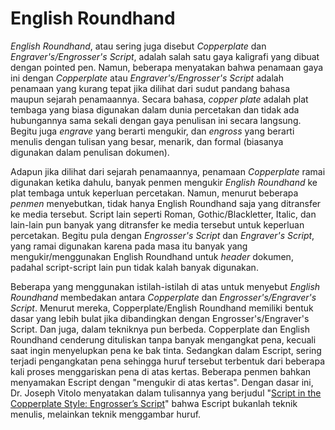 # English Roundhand

*English Roundhand*, atau sering juga disebut *Copperplate* dan *Engraver's/Engrosser's Script*, adalah salah satu gaya kaligrafi yang dibuat dengan pointed pen. Namun, beberapa menyatakan bahwa penamaan gaya ini dengan *Copperplate* atau *Engraver's/Engrosser's Script* adalah penamaan yang kurang tepat jika dilihat dari sudut pandang bahasa maupun sejarah penamaannya. Secara bahasa, *copper plate* adalah plat tembaga yang biasa digunakan dalam dunia percetakan dan tidak ada hubungannya sama sekali dengan gaya penulisan ini secara langsung. Begitu juga *engrave* yang berarti mengukir, dan *engross* yang berarti menulis dengan tulisan yang besar, menarik, dan formal (biasanya digunakan dalam penulisan dokumen).

Adapun jika dilihat dari sejarah penamaannya, penamaan *Copperplate* ramai digunakan ketika dahulu, banyak penmen mengukir *English Roundhand* ke plat tembaga untuk keperluan percetakan. Namun, menurut beberapa *penmen* menyebutkan, tidak hanya English Roundhand saja yang ditransfer ke media tersebut. Script lain seperti Roman, Gothic/Blackletter, Italic, dan lain-lain pun banyak yang ditransfer ke media tersebut untuk keperluan percetakan. Begitu pula dengan *Engrosser's Script* dan *Engraver's Script*, yang ramai digunakan karena pada masa itu banyak yang mengukir/menggunakan English Roundhand untuk *header* dokumen, padahal script-script lain pun tidak kalah banyak digunakan.

Beberapa yang menggunakan istilah-istilah di atas untuk menyebut *English Roundhand* membedakan antara *Copperplate* dan *Engrosser's/Engraver's Script*. Menurut mereka, Copperplate/English Roundhand memiliki bentuk dasar yang lebih bulat jika dibandingkan dengan Engrosser's/Engraver's Script. Dan juga, dalam tekniknya pun berbeda. Copperplate dan English Roundhand cenderung dituliskan tanpa banyak mengangkat pena, kecuali saat ingin menyelupkan pena ke bak tinta. Sedangkan dalam Escript, sering terjadi pengangkatan pena sehingga huruf tersebut terbentuk dari beberapa kali proses menggariskan pena di atas kertas. Beberapa penmen bahkan menyamakan Escript dengan "mengukir di atas kertas". Dengan dasar ini, Dr. Joseph Vitolo menyatakan dalam tulisannya yang berjudul "[Script in the Copperplate Style: Engrosser’s Script](http://www.iampeth.com/lesson/script-copperplate-style-engrosser%E2%80%99s-script)" bahwa Escript bukanlah teknik menulis, melainkan teknik menggambar huruf.